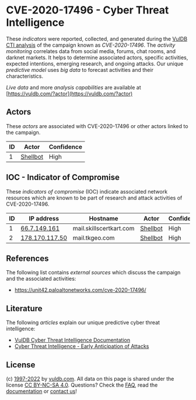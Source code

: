 # CVE-2020-17496 - Cyber Threat Intelligence

These _indicators_ were reported, collected, and generated during the [VulDB CTI analysis](https://vuldb.com/?kb.cti) of the campaign known as _CVE-2020-17496_. The _activity monitoring_ correlates data from social media, forums, chat rooms, and darknet markets. It helps to determine associated actors, specific activities, expected intentions, emerging research, and ongoing attacks. Our unique _predictive model_ uses _big data_ to forecast activities and their characteristics.

_Live data_ and more _analysis capabilities_ are available at [https://vuldb.com/?actor](https://vuldb.com/?actor)

## Actors

These _actors_ are associated with CVE-2020-17496 or other actors linked to the campaign.

ID | Actor | Confidence
-- | ----- | ----------
1 | [Shellbot](https://vuldb.com/?actor.shellbot) | High

## IOC - Indicator of Compromise

These _indicators of compromise_ (IOC) indicate associated network resources which are known to be part of research and attack activities of CVE-2020-17496.

ID | IP address | Hostname | Actor | Confidence
-- | ---------- | -------- | ----- | ----------
1 | [66.7.149.161](https://vuldb.com/?ip.66.7.149.161) | mail.skillscertkart.com | [Shellbot](https://vuldb.com/?actor.shellbot) | High
2 | [178.170.117.50](https://vuldb.com/?ip.178.170.117.50) | mail.tkgeo.com | [Shellbot](https://vuldb.com/?actor.shellbot) | High

## References

The following list contains _external sources_ which discuss the campaign and the associated activities:

* https://unit42.paloaltonetworks.com/cve-2020-17496/

## Literature

The following _articles_ explain our unique predictive cyber threat intelligence:

* [VulDB Cyber Threat Intelligence Documentation](https://vuldb.com/?kb.cti)
* [Cyber Threat Intelligence - Early Anticipation of Attacks](https://www.scip.ch/en/?labs.20201022)

## License

(c) [1997-2022](https://vuldb.com/?kb.changelog) by [vuldb.com](https://vuldb.com/?kb.about). All data on this page is shared under the license [CC BY-NC-SA 4.0](https://creativecommons.org/licenses/by-nc-sa/4.0/). Questions? Check the [FAQ](https://vuldb.com/?kb.faq), read the [documentation](https://vuldb.com/?kb) or [contact us](https://vuldb.com/?contact)!
